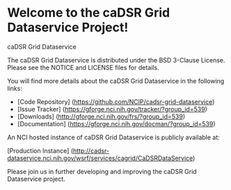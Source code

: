 Welcome to the caDSR Grid Dataservice Project!
=====================================
caDSR Grid Dataservice

The caDSR Grid Dataservice is distributed under the BSD 3-Clause License.
Please see the NOTICE and LICENSE files for details.

You will find more details about the caDSR Grid Dataservice in the following links:

 * [Code Repository] (https://github.com/NCIP/cadsr-grid-dataservice)
 * [Issue Tracker] (https://gforge.nci.nih.gov/tracker/?group_id=539)
 * [Downloads] (http://gforge.nci.nih.gov/frs/?group_id=539)
 * [Documentation] (https://gforge.nci.nih.gov/docman/?group_id=539)
 
An NCI hosted instance of caDSR Grid Dataservice is publicly available at:

[Production Instance] (http://cadsr-dataservice.nci.nih.gov/wsrf/services/cagrid/CaDSRDataService)

Please join us in further developing and improving the caDSR Grid Dataservice project.
